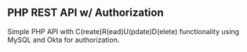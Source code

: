 ## PHP REST API w/ Authorization
Simple PHP API with C(reate)R(ead)U(pdate)D(elete) functionality using MySQL and Okta for authorization.
